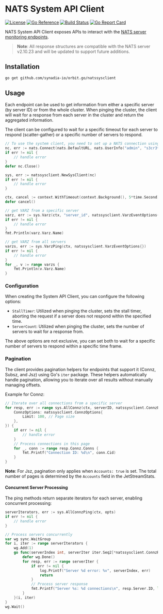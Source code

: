 # NATS System API Client

[License-Url]: https://www.apache.org/licenses/LICENSE-2.0
[License-Image]: https://img.shields.io/badge/License-Apache2-blue.svg
[ReportCard-Url]: https://goreportcard.com/report/github.com/synadia-io/orbit.go/natssysclient
[ReportCard-Image]: https://goreportcard.com/badge/github.com/synadia-io/orbit.go/natssysclient
[Build-Status-Url]: https://github.com/synadia-io/orbit.go/actions/workflows/natssysclient.yaml
[Build-Status-Image]: https://github.com/synadia-io/orbit.go/actions/workflows/natssysclient.yaml/badge.svg?branch=main
[GoDoc-Url]: https://pkg.go.dev/github.com/synadia-io/orbit.go/natssysclient
[GoDoc-Image]: https://pkg.go.dev/badge/github.com/synadia-io/orbit.go/natssysclient.svg

[![License][License-Image]][License-Url]
[![Go Reference][GoDoc-Image]][GoDoc-Url]
[![Build Status][Build-Status-Image]][Build-Status-Url]
[![Go Report Card][ReportCard-Image]][ReportCard-Url]

NATS System API Client exposes APIs to interact with the [NATS server monitoring endpoints](https://docs.nats.io/running-a-nats-service/configuration/sys_accounts).

> **Note**: All response structures are compatible with the NATS server v2.10.23 and will be updated to support future additions.

## Installation

```bash
go get github.com/synadia-io/orbit.go/natssysclient
```

## Usage

Each endpoint can be used to get information from either a specific server (by server ID) or from the whole cluster.
When pinging the cluster, the client will wait for a response from each server in the cluster and return the aggregated information.

The client can be configured to wait for a specific timeout for each server to respond (scatter-gather) or a specific number of servers to respond.

```go
// To use the system client, you need to set up a NATS connection using the system account.
nc, err := nats.Connect(nats.DefaultURL, nats.UserInfo("admin", "s3cr3t!"))
if err != nil {
    // handle error
}
defer nc.Close()

sys, err := natssysclient.NewSysClient(nc)
if err != nil {
    // handle error
}

ctx, cancel := context.WithTimeout(context.Background(), 5*time.Second)
defer cancel()

// get VARZ from a specific server
varz, err := sys.Varz(ctx, "server_id", natssysclient.VarzEventOptions{})
if err != nil {
    // handle error
}
fmt.Println(varz.Varz.Name)

// get VARZ from all servers
varzs, err := sys.VarzPing(ctx, natssysclient.VarzEventOptions{})
if err != nil {
    // handle error
}
for _, v := range varzs {
    fmt.Println(v.Varz.Name)
}
```

### Configuration

When creating the System API Client, you can configure the following options:

- `StallTimer`: Utilized when pinging the cluster, sets the stall timer, aborting the request if a server does not respond within the specified time.
- `ServerCount`: Utilized when pinging the cluster, sets the number of servers to wait for a response from.

The above options are not exclusive, you can set both to wait for a specific number of servers to respond within a specific time frame.

### Pagination

The client provides pagination helpers for endpoints that support it (Connz, Subsz, and Jsz) using Go's `iter` package. These helpers automatically handle pagination, allowing you to iterate over all results without manually managing offsets.

Example for Connz:
```go
// Iterate over all connections from a specific server
for resp, err := range sys.AllConnz(ctx, serverID, natssysclient.ConnzEventOptions{
    ConnzOptions: natssysclient.ConnzOptions{
        Limit: 100, // Page size
    },
}) {
    if err != nil {
        // handle error
    }
    // Process connections in this page
    for _, conn := range resp.Connz.Conns {
        fmt.Printf("Connection ID: %d\n", conn.Cid)
    }
}
```

**Note**: For Jsz, pagination only applies when `Accounts: true` is set. The total number of pages is determined by the `Accounts` field in the JetStreamStats.

#### Concurrent Server Processing

The ping methods return separate iterators for each server, enabling concurrent processing:

```go
serverIterators, err := sys.AllConnzPing(ctx, opts)
if err != nil {
    // handle error
}

// Process servers concurrently
var wg sync.WaitGroup
for i, iter := range serverIterators {
    wg.Add(1)
    go func(serverIndex int, serverIter iter.Seq2[*natssysclient.ConnzResp, error]) {
        defer wg.Done()
        for resp, err := range serverIter {
            if err != nil {
                log.Printf("Server %d error: %v", serverIndex, err)
                return
            }
            // Process server response
            fmt.Printf("Server %s: %d connections\n", resp.Server.ID, len(resp.Connz.Conns))
        }
    }(i, iter)
}
wg.Wait()
```
